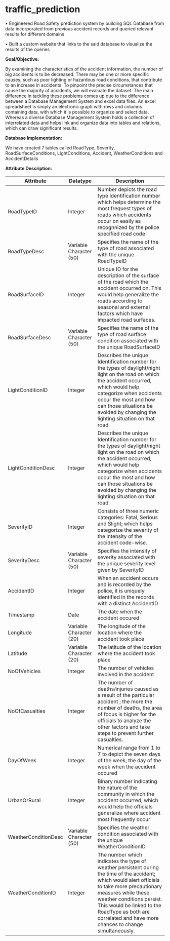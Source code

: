 # traffic_prediction
• Engineered Road Safety prediction system by building SQL Database from data incorporated from previous accident records and queried relevant results for different domains 

• Built a custom website that links to the said database to visualize the results of the queries

**Goal/Objective:**

By examining the characteristics of the accident information, the number of big accidents is to be decreased. There may be one or more specific causes, such as poor lighting or hazardous road conditions, that contribute to an increase in accidents. To pinpoint the precise circumstances that cause the majority of accidents, we will evaluate the dataset. The main difference in tackling these problems comes up due to the difference between a Database Management System and excel data files. An excel spreadsheet is simply an electronic graph with rows and columns containing data, with which it is possible to organize and select data. Whereas a diverse Database Management System holds a collection of interrelated data and helps link and organize data into tables and relations, which can draw significant results.


**Database Implementation:** 

We have created 7 tables called RoadType, Severity, RoadSurfaceConditions, LightConditions, Accident, WeatherConditions and AccidentDetails

**Attribute Description:**

| **Attribute**            | **Datatype**                | **Description**                                                                                                                                                                                                                                                                                                    |
|----------------------|-------------------------|----------------------------------------------------------------------------------------------------------------------------------------------------------------------------------------------------------------------------------------------------------------------------------------------------------------|
| RoadTypeID           | Integer                 | Number depicts the road type identification number which helps determine the most frequest types of roads which accidents occur on easily as recognnized by the police specified road code                                                                                                                     |
| RoadTypeDesc         | Variable Character (50) | Specifies the name of the type of road associated with the unique RoadTypeID                                                                                                                                                                                                                                   |
| RoadSurfaceID        | Integer                 | Unique ID for the description of the surface of the road which the accident occurred on. This would help generalize the roads according to seasonal and external factors which have impacted road surfaces.                                                                                                    |
| RoadSurfaceDesc      | Variable Character (50) | Specifies the name of the type of road surface condition associated with the unique RoadSurfaceID                                                                                                                                                                                                              |
| LightConditionID     | Integer                 | Describes the unique Identification number for the types of daylight/night light on the road on which the accident occurred, which would help categorize when accidents occur the most and how can those situations be avoided by changing the lighting situation on that road.                                |
| LightConditionDesc   | Integer                 | Describes the unique Identification number for the types of daylight/night light on the road on which the accident occurred, which would help categorize when accidents occur the most and how can those situations be avoided by changing the lighting situation on that road.                                |
| SeverityID           | Integer                 | Consists of three numeric categories: Fatal, Serious and Slight; which helps categorize the severity of the intensity of the accident code-wise.                                                                                                                                                               |
| SeverityDesc         | Variable Character (50) | Specifies the intensity of severity associated with the unique severity level given by SeverityID                                                                                                                                                                                                              |
| AccidentID           | Integer                 | When an accident occurs and is recorded by the police, it is uniquely identified in the records with a distinct AccidentID                                                                                                                                                                                     |
| Timestamp            | Date                    | The date when the accident occured                                                                                                                                                                                                                                                                             |
| Longitude            | Variable Character (20) | The longitude of the location where the accident took place                                                                                                                                                                                                                                                    |
| Latitude             | Variable Character (20) | The latitude of the location where the accident took place                                                                                                                                                                                                                                                     |
| NoOfVehicles         | Integer                 | The number of vehicles involved in the accident                                                                                                                                                                                                                                                                |
| NoOfCasualties       | Integer                 | The number of deaths/injuries caused as a result of the particular accident ; the more the   number of deaths, the area of focus is higher for the officials to analyze the other factors and take steps to prevent further casualties.                                                                        |
| DayOfWeek            | Integer                 | Numerical range from 1 to 7 to depict the seven days of the week; the day of the week when the accident occured                                                                                                                                                                                                |
| UrbanOrRural         | Integer                 | Binary number indicating the nature of the community in which the accident occurred; which would help the officials generalize where accident most frequently occur                                                                                                                                            |
| WeatherConditionDesc | Variable Character (50) | Specifies the weather condition associated with the unique WeatherConditionID                                                                                                                                                                                                                                  |
| WeatherConditionID   | Integer                 | The number which indicstes the type of weather persistent during the time of the accident; which would alert officials to take more precautionary measures while these weather conditions persist. This would be linked to the RoadType as both are correlated and have more chances to change simultaneously. |

